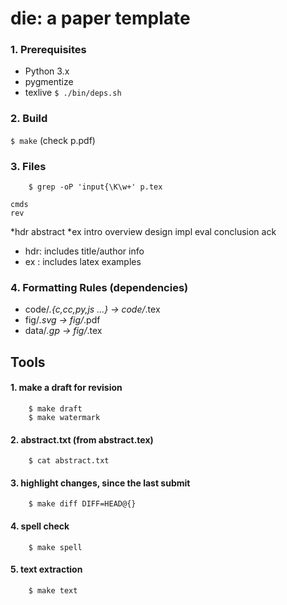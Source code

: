 die: a paper template
=====================
### 1. Prerequisites
  - Python 3.x
  - pygmentize
  - texlive
 ``` $ ./bin/deps.sh ```

### 2. Build
``` $ make ```
    (check p.pdf)

### 3. Files
```
    $ grep -oP 'input{\K\w+' p.tex
```
    cmds
    rev
   *hdr
    abstract
   *ex
    intro
    overview
    design
    impl
    eval
    conclusion
    ack

  - hdr: includes title/author info
  - ex : includes latex examples

### 4. Formatting Rules (dependencies)

  - code/*.{c,cc,py,js ...} -> code/*.tex
  - fig/*.svg               -> fig/*.pdf
  - data/*.gp               -> fig/*.tex

## Tools

#### 1. make a draft for revision
```shell
    $ make draft
    $ make watermark
```
#### 2. abstract.txt (from abstract.tex)
```shell
    $ cat abstract.txt 
```

#### 3. highlight changes, since the last submit
```shell
    $ make diff DIFF=HEAD@{}
```

#### 4. spell check
```shell
    $ make spell
```

#### 5. text extraction
```shell
    $ make text
```
